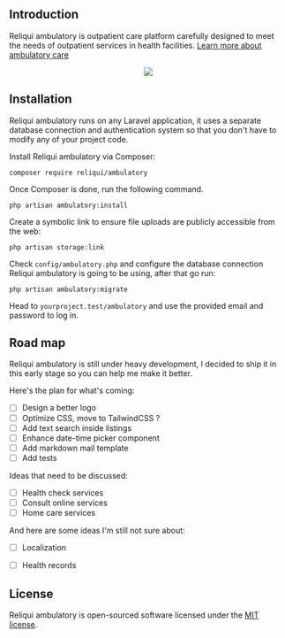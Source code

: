 ## Introduction

Reliqui ambulatory is outpatient care platform carefully designed to meet the needs of outpatient services in health facilities. [Learn more about ambulatory care](https://www.rasmussen.edu/degrees/nursing/blog/what-is-ambulatory-care/)

<p align="center"><img src="https://res.cloudinary.com/dave24hwj8/image/upload/v1552329523/Screen_Shot_2019-03-12_at_01.21.34.png"></p>

## Installation

Reliqui ambulatory runs on any Laravel application, it uses a separate database connection and authentication system so that you don't have to modify any of your project code.

Install Reliqui ambulatory via Composer:

```
composer require reliqui/ambulatory
```

Once Composer is done, run the following command.

```
php artisan ambulatory:install
```

Create a symbolic link to ensure file uploads are publicly accessible from the web:

```
php artisan storage:link
```

Check `config/ambulatory.php` and configure the database connection Reliqui ambulatory is going to be using, after that go run:

```
php artisan ambulatory:migrate
```

Head to `yourproject.test/ambulatory` and use the provided email and password to log in.

## Road map

Reliqui ambulatory is still under heavy development, I decided to ship it in this early stage so you can help me make it better.

Here's the plan for what's coming:

- [ ] Design a better logo
- [ ] Optimize CSS, move to TailwindCSS ?
- [ ] Add text search inside listings
- [ ] Enhance date-time picker component
- [ ] Add markdown mail template
- [ ] Add tests

Ideas that need to be discussed:

- [ ] Health check services
- [ ] Consult online services
- [ ] Home care services

And here are some ideas I'm still not sure about:

- [ ] Localization
- [ ] Health records


## License

Reliqui ambulatory is open-sourced software licensed under the [MIT license](https://opensource.org/licenses/MIT).
